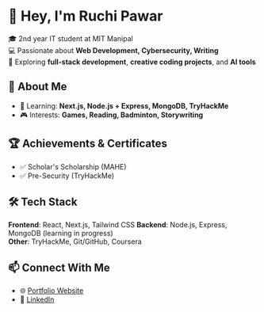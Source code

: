 # 👋 Hey, I'm Ruchi Pawar  

🎓 2nd year IT student at MIT Manipal  
💻 Passionate about **Web Development, Cybersecurity, Writing**  
🚀 Exploring **full-stack development**, **creative coding projects**, and **AI tools**  


## 🌟 About Me    
- 🌱 Learning: **Next.js, Node.js + Express, MongoDB, TryHackMe**  
- 🎮 Interests: **Games, Reading, Badminton, Storywriting**    


## 🏆 Achievements & Certificates  
- ✅ Scholar's Scholarship (MAHE)  
- ✅ Pre-Security (TryHackMe)
  

## 🛠️ Tech Stack  
**Frontend**: React, Next.js, Tailwind CSS
**Backend**: Node.js, Express, MongoDB (learning in progress) <br>
**Other**: TryHackMe, Git/GitHub, Coursera


## 📫 Connect With Me  
- 🌐 [Portfolio Website](https://ruchis-portfolio.netlify.app/)  
- 💼 [LinkedIn](https://www.linkedin.com/in/ruchi-pawar-636926309/)  


